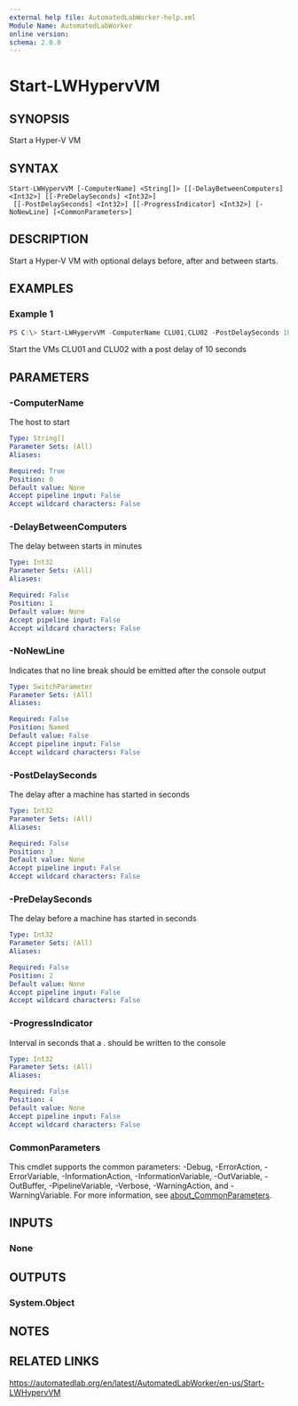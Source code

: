```yaml
---
external help file: AutomatedLabWorker-help.xml
Module Name: AutomatedLabWorker
online version:
schema: 2.0.0
---
```


# Start-LWHypervVM

## SYNOPSIS
Start a Hyper-V VM

## SYNTAX

```
Start-LWHypervVM [-ComputerName] <String[]> [[-DelayBetweenComputers] <Int32>] [[-PreDelaySeconds] <Int32>]
 [[-PostDelaySeconds] <Int32>] [[-ProgressIndicator] <Int32>] [-NoNewLine] [<CommonParameters>]
```

## DESCRIPTION
Start a Hyper-V VM with optional delays before, after and between starts.

## EXAMPLES

### Example 1
```powershell
PS C:\> Start-LWHypervVM -ComputerName CLU01,CLU02 -PostDelaySeconds 10
```

Start the VMs CLU01 and CLU02 with a post delay of 10 seconds

## PARAMETERS

### -ComputerName
The host to start

```yaml
Type: String[]
Parameter Sets: (All)
Aliases:

Required: True
Position: 0
Default value: None
Accept pipeline input: False
Accept wildcard characters: False
```

### -DelayBetweenComputers
The delay between starts in minutes

```yaml
Type: Int32
Parameter Sets: (All)
Aliases:

Required: False
Position: 1
Default value: None
Accept pipeline input: False
Accept wildcard characters: False
```

### -NoNewLine
Indicates that no line break should be emitted after the console output

```yaml
Type: SwitchParameter
Parameter Sets: (All)
Aliases:

Required: False
Position: Named
Default value: False
Accept pipeline input: False
Accept wildcard characters: False
```

### -PostDelaySeconds
The delay after a machine has started in seconds

```yaml
Type: Int32
Parameter Sets: (All)
Aliases:

Required: False
Position: 3
Default value: None
Accept pipeline input: False
Accept wildcard characters: False
```

### -PreDelaySeconds
The delay before a machine has started in seconds

```yaml
Type: Int32
Parameter Sets: (All)
Aliases:

Required: False
Position: 2
Default value: None
Accept pipeline input: False
Accept wildcard characters: False
```

### -ProgressIndicator
Interval in seconds that a .
should be written to the console

```yaml
Type: Int32
Parameter Sets: (All)
Aliases:

Required: False
Position: 4
Default value: None
Accept pipeline input: False
Accept wildcard characters: False
```

### CommonParameters
This cmdlet supports the common parameters: -Debug, -ErrorAction, -ErrorVariable, -InformationAction, -InformationVariable, -OutVariable, -OutBuffer, -PipelineVariable, -Verbose, -WarningAction, and -WarningVariable. For more information, see [about_CommonParameters](http://go.microsoft.com/fwlink/?LinkID=113216).

## INPUTS

### None
## OUTPUTS

### System.Object
## NOTES

## RELATED LINKS
https://automatedlab.org/en/latest/AutomatedLabWorker/en-us/Start-LWHypervVM
